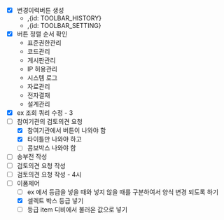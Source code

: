 - [x]  변경이력버튼 생성
    - ,{id: TOOLBAR_HISTORY}
    - ,{id: TOOLBAR_SETTING}
- [x]  버튼 정렬 순서 확인
    - 표준권한관리
    - 코드관리
    - 게시판관리
    - IP 허용관리
    - 시스템 로그
    - 자료관리
    - 전자결재
    - 설계관리
- [x]  ex 조회 쿼리 수정 - 3
- [ ]  참여기관의 검토의견 요청
    - [x]  참여기관에서 버튼이 나와야 함
    - [x]  타이틀만 나와야 하고
    - [ ]  콤보박스 나와야 함
- [ ]  송부전 작성
- [ ]  검토의견 요청 작성
- [ ]  검토의견 요청 작성 - 4시
- [ ]  이폼제어
    - [ ]  ex 에서 등급을 넣을 때와 넣지 않을 때를 구분하여서 양식 변경 되도록 하기
    - [x]  셀렉트 박스 등급 넣기
    - [ ]  등급 item 디비에서 불러온 값으로 넣기
